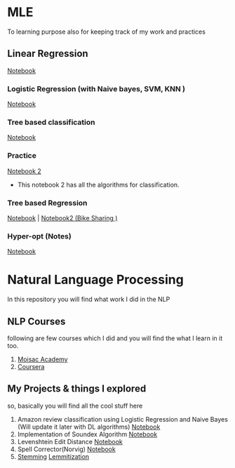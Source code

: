 # MLE
To learning purpose also for  keeping track of my work and practices

## Linear Regression
[Notebook](https://github.com/rushikeshnaik779/MLE/blob/master/LinearRegression%20Assumptions/LinReg.ipynb)



### Logistic Regression (with Naive bayes, SVM, KNN )
[Notebook](https://github.com/rushikeshnaik779/MLE/blob/master/LogisticRegression/LogR.ipynb)

### Tree based classification
[Notebook](https://github.com/rushikeshnaik779/MLE/blob/master/TreeBasedClassification/v%200.0.1.ipynb)
### Practice  
[Notebook 2](https://github.com/rushikeshnaik779/MLE/blob/master/TreeBasedClassification/Salary_classification1.ipynb)
* This notebook 2 has all the algorithms for classification.

### Tree based Regression
[Notebook](https://github.com/rushikeshnaik779/MLE/blob/master/TreeBasedRegression/v%200.0.1.ipynb)
 | 
 [Notebook2 (Bike Sharing )](https://github.com/rushikeshnaik779/MLE/blob/master/TreeBasedRegression/Bike%20Sharing%20Data/Bike_Sharing.ipynb)

### Hyper-opt (Notes)
[Notebook](https://github.com/rushikeshnaik779/MLE/blob/master/Hyper_Opt_exercises%20/Exercise%20One.ipynb)


# Natural Language Processing 

In this repository you will find what work I did in the NLP 

## NLP Courses
following are few courses which I did and you will find the what I learn in it too. 
1) [Moisac Academy](https://github.com/rushikeshnaik779/MLE/tree/master/MOISAC-NLP) 
2) [Coursera](https://github.com/rushikeshnaik779/MLE/tree/master/MOISAC-NLP/NLPC)


## My Projects & things I explored
so, basically you will find all the cool stuff here 

1) Amazon review classification using Logistic Regression and Naive Bayes (Will update it later with DL algorithms) [Notebook]('')
2) Implementation of Soundex Algorithm [Notebook](https://github.com/rushikeshnaik779/MLE/blob/master/MOISAC-NLP/SOUNDEX.ipynb)
3) Levenshtein Edit Distance [Notebook](https://github.com/rushikeshnaik779/MLE/blob/master/MOISAC-NLP/Levenshtein%20Edit%20Distance%20.ipynb) 
4) Spell Corrector(Norvig) [Notebook](https://github.com/rushikeshnaik779/MLE/blob/master/MOISAC-NLP/Spell%20Corrector%20.ipynb)
5) [Stemming](https://github.com/rushikeshnaik779/MLE/blob/master/MOISAC-NLP/stemming%20.ipynb) [Lemmitization](https://github.com/rushikeshnaik779/MLE/blob/master/MOISAC-NLP/lemmitization.ipynb)
